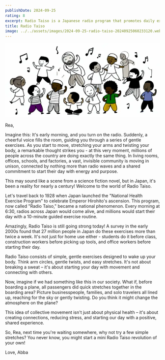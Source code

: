 ```yaml
---
publishDate: 2024-09-25
rating: 8
excerpt: Radio Taiso is a Japanese radio program that promotes daily exercise and connects millions of people through shared routines
title: Radio Taiso
image: ../../assets/images/2024-09-25-radio-taiso-20240925060233120.webp
---
```


![center|500](../../assets/images/2024-09-25-radio-taiso-20240925060233120.webp)

Rea,

Imagine this: It's early morning, and you turn on the radio. Suddenly, a cheerful voice fills the room, guiding you through a series of gentle exercises. As you start to move, stretching your arms and twisting your body, a remarkable thought strikes you - at this very moment, millions of people across the country are doing exactly the same thing. In living rooms, offices, schools, and factories, a vast, invisible community is moving in unison, connected by nothing more than radio waves and a shared commitment to start their day with energy and purpose.

This may sound like a scene from a science fiction novel, but in Japan, it's been a reality for nearly a century! Welcome to the world of Radio Taiso.

Let's travel back to 1928 when Japan launched the "National Health Exercise Program" to celebrate Emperor Hirohito's ascension. This program, now called "Radio Taiso," became a national phenomenon. Every morning at 6:30, radios across Japan would come alive, and millions would start their day with a 10-minute guided exercise routine.

Amazingly, Radio Taiso is still going strong today! A survey in the early 2000s found that 27 million people in Japan do these exercises more than twice a week. It's not just for home use either - students do it before class, construction workers before picking up tools, and office workers before starting their day.

Radio Taiso consists of simple, gentle exercises designed to wake up your body. Think arm circles, gentle twists, and easy stretches. It's not about breaking a sweat – it's about starting your day with movement and connecting with others.

Now, imagine if we had something like this in our society. What if, before boarding a plane, all passengers did quick stretches together in the boarding area? Picture businesspeople, families, and solo travelers all lined up, reaching for the sky or gently twisting. Do you think it might change the atmosphere on the plane?

This idea of collective movement isn't just about physical health – it's about creating connections, reducing stress, and starting our day with a positive, shared experience.

So, Rea, next time you're waiting somewhere, why not try a few simple stretches? You never know, you might start a mini Radio Taiso revolution of your own!

Love,
Abba

